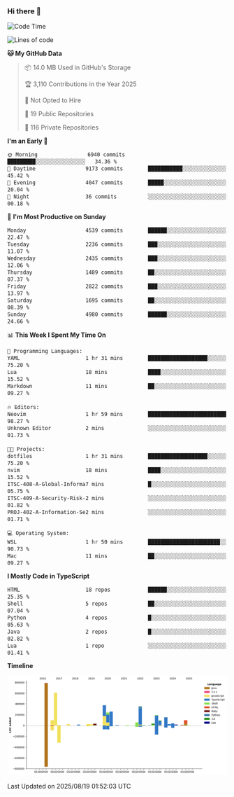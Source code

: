 ### Hi there 👋

<!--
**Clumsy-Coder/Clumsy-Coder** is a ✨ _special_ ✨ repository because its `README.md` (this file) appears on your GitHub profile.

Here are some ideas to get you started:

- 🔭 I’m currently working on ...
- 🌱 I’m currently learning ...
- 👯 I’m looking to collaborate on ...
- 🤔 I’m looking for help with ...
- 💬 Ask me about ...
- 📫 How to reach me: ...
- 😄 Pronouns: ...
- ⚡ Fun fact: ...
-->

<!-- anmol098/waka-readme-stats -->
<!--START_SECTION:waka-->
![Code Time](http://img.shields.io/badge/Code%20Time-1%2C314%20hrs%2022%20mins-blue)

![Lines of code](https://img.shields.io/badge/From%20Hello%20World%20I%27ve%20Written-3.6%20million%20lines%20of%20code-blue)

**🐱 My GitHub Data** 

> 📦 14.0 MB Used in GitHub's Storage 
 > 
> 🏆 3,110 Contributions in the Year 2025
 > 
> 🚫 Not Opted to Hire
 > 
> 📜 19 Public Repositories 
 > 
> 🔑 116 Private Repositories 
 > 
**I'm an Early 🐤** 

```text
🌞 Morning                6940 commits        █████████░░░░░░░░░░░░░░░░   34.36 % 
🌆 Daytime                9173 commits        ███████████░░░░░░░░░░░░░░   45.42 % 
🌃 Evening                4047 commits        █████░░░░░░░░░░░░░░░░░░░░   20.04 % 
🌙 Night                  36 commits          ░░░░░░░░░░░░░░░░░░░░░░░░░   00.18 % 
```
📅 **I'm Most Productive on Sunday** 

```text
Monday                   4539 commits        ██████░░░░░░░░░░░░░░░░░░░   22.47 % 
Tuesday                  2236 commits        ███░░░░░░░░░░░░░░░░░░░░░░   11.07 % 
Wednesday                2435 commits        ███░░░░░░░░░░░░░░░░░░░░░░   12.06 % 
Thursday                 1489 commits        ██░░░░░░░░░░░░░░░░░░░░░░░   07.37 % 
Friday                   2822 commits        ███░░░░░░░░░░░░░░░░░░░░░░   13.97 % 
Saturday                 1695 commits        ██░░░░░░░░░░░░░░░░░░░░░░░   08.39 % 
Sunday                   4980 commits        ██████░░░░░░░░░░░░░░░░░░░   24.66 % 
```


📊 **This Week I Spent My Time On** 

```text
💬 Programming Languages: 
YAML                     1 hr 31 mins        ███████████████████░░░░░░   75.20 % 
Lua                      18 mins             ████░░░░░░░░░░░░░░░░░░░░░   15.52 % 
Markdown                 11 mins             ██░░░░░░░░░░░░░░░░░░░░░░░   09.27 % 

🔥 Editors: 
Neovim                   1 hr 59 mins        █████████████████████████   98.27 % 
Unknown Editor           2 mins              ░░░░░░░░░░░░░░░░░░░░░░░░░   01.73 % 

🐱‍💻 Projects: 
dotfiles                 1 hr 31 mins        ███████████████████░░░░░░   75.20 % 
nvim                     18 mins             ████░░░░░░░░░░░░░░░░░░░░░   15.52 % 
ITSC-408-A-Global-Informa7 mins              █░░░░░░░░░░░░░░░░░░░░░░░░   05.75 % 
ITSC-409-A-Security-Risk-2 mins              ░░░░░░░░░░░░░░░░░░░░░░░░░   01.82 % 
PROJ-402-A-Information-Se2 mins              ░░░░░░░░░░░░░░░░░░░░░░░░░   01.71 % 

💻 Operating System: 
WSL                      1 hr 50 mins        ███████████████████████░░   90.73 % 
Mac                      11 mins             ██░░░░░░░░░░░░░░░░░░░░░░░   09.27 % 
```

**I Mostly Code in TypeScript** 

```text
HTML                     18 repos            ██████░░░░░░░░░░░░░░░░░░░   25.35 % 
Shell                    5 repos             ██░░░░░░░░░░░░░░░░░░░░░░░   07.04 % 
Python                   4 repos             █░░░░░░░░░░░░░░░░░░░░░░░░   05.63 % 
Java                     2 repos             █░░░░░░░░░░░░░░░░░░░░░░░░   02.82 % 
Lua                      1 repo              ░░░░░░░░░░░░░░░░░░░░░░░░░   01.41 % 
```



**Timeline**

![Lines of Code chart](https://raw.githubusercontent.com/Clumsy-Coder/Clumsy-Coder/main/assets/bar_graph.png)


 Last Updated on 2025/08/19 01:52:03 UTC
<!--END_SECTION:waka-->
